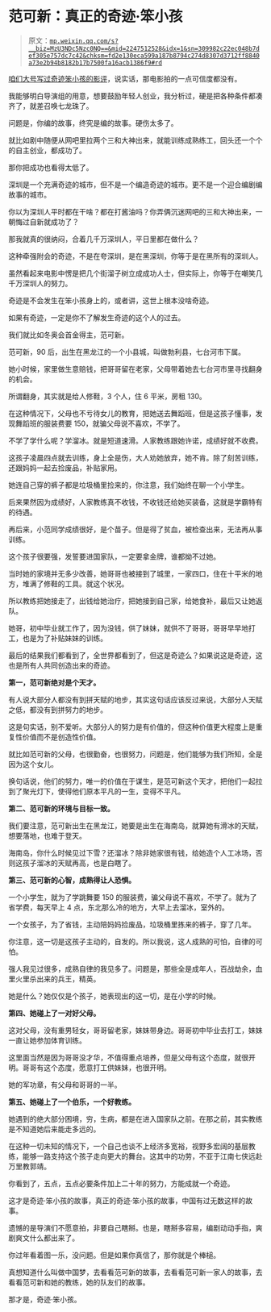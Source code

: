 # 范可新：真正的奇迹·笨小孩

> 原文：[`mp.weixin.qq.com/s?__biz=MzU3NDc5Nzc0NQ==&mid=2247512528&idx=1&sn=309982c22ec048b7def305e757dc7c42&chksm=fd2e130eca599a187b8794c274d8307d3712ff8840a73e2b94b8182b17b7500fa16acb1386f9#rd`](http://mp.weixin.qq.com/s?__biz=MzU3NDc5Nzc0NQ==&mid=2247512528&idx=1&sn=309982c22ec048b7def305e757dc7c42&chksm=fd2e130eca599a187b8794c274d8307d3712ff8840a73e2b94b8182b17b7500fa16acb1386f9#rd)

[咱们大号写过奇迹笨小孩的影评](http://mp.weixin.qq.com/s?__biz=MzU0MjYwNDU2Mw==&mid=2247503753&idx=1&sn=97856a9f71402bdc33f0e3f6ed2879c9&chksm=fb1aa3f5cc6d2ae30bbb9a09b1e56660b1963bfe2a70eb9e99064723cd260ea9ffecde97dcfc&scene=21#wechat_redirect)，说实话，那电影拍的一点可信度都没有。 

我能够明白导演组的用意，想要鼓励年轻人创业，我分析过，硬是把各种条件都凑齐了，就差召唤七龙珠了。 

问题是，你编的故事，终究是编的故事。硬伤太多了。

就比如剧中随便从网吧里拉两个三和大神出来，就能训练成熟练工，回头还一个个的自主创业，都成功了。 

那你把成功也看得太低了。

深圳是一个充满奇迹的城市，但不是一个编造奇迹的城市。更不是一个迎合编剧编故事的城市。 

你以为深圳人平时都在干啥？都在打酱油吗？你弄俩沉迷网吧的三和大神出来，一朝悔过自新就成功了？ 

那我就真的很纳闷，合着几千万深圳人，平日里都在做什么？

这种牵强附会的奇迹，不是在夸深圳，是在黑深圳，你等于是在黑所有的深圳人。 

虽然看起来电影中愣是把几个街溜子树立成成功人士，但实际上，你等于在嘲笑几千万深圳人的努力。 

奇迹是不会发生在笨小孩身上的，或者讲，这世上根本没啥奇迹。 

如果有奇迹，一定是你不了解发生奇迹的这个人的过去。 

我们就比如冬奥会首金得主，范可新。 

范可新，90 后，出生在黑龙江的一个小县城，叫做勃利县，七台河市下属。

她小时候，家里做生意赔钱，把哥哥留在老家，父母带着她去七台河市里寻找翻身的机会。 

所谓翻身，其实就是给人修鞋，3 个人，住 6 平米，房租 130。 

在这种情况下，父母也不亏待女儿的教育，把她送去舞蹈班，但是这孩子懂事，发现舞蹈班的服装费要 150，就骗父母说不喜欢，不学了。

不学了学什么呢？学溜冰。就是短道速滑。人家教练跟她许诺，成绩好就不收费。

这孩子凌晨四点就去训练，身上全是伤，大人劝她放弃，她不肯。除了刻苦训练，还跟妈妈一起去捡废品，补贴家用。 

她连自己穿的裤子都是垃圾桶里捡来的，你注意，我们始终在聊一个小学生。 

后来果然因为成绩好，人家教练真不收钱，不收钱还给她买装备，这就是学霸特有的待遇。 

再后来，小范同学成绩很好，是个苗子。但是得了贫血，被检查出来，无法再从事训练。 

这个孩子很要强，发誓要进国家队，一定要拿金牌，谁都拗不过她。 

当时她的家境并无多少改善，她哥哥也被接到了城里，一家四口，住在十平米的地方，堆满了修鞋的工具。就这个状况。

所以教练把她接走了，出钱给她治疗，把她接到自己家，给她食补，最后又让她返队。

她哥，初中毕业就工作了，因为没钱，供了妹妹，就供不了哥哥，哥哥早早地打工，也是为了补贴妹妹的训练。 

最后的结果我们都看到了，全世界都看到了，但这是奇迹么？如果说这是奇迹，这也是所有人共同创造出来的奇迹。 

**第一，范可新绝对是个天才。** 

有人说大部分人都没有到拼天赋的地步，其实这句话应该反过来说，大部分人天赋之低，都没有到拼努力的地步。

这是句实话，别不爱听。大部分人的努力是有价值的，但这种价值更大程度上是重复性价值而不是创造性价值。 

就比如范可新的父母，也很勤奋，也很努力，问题是，他们能够为我们所知，全是因为这个女儿。

换句话说，他们的努力，唯一的价值在于谋生，是范可新这个天才，把他们一起拉到了聚光灯下，使得他们原本平凡的一生，变得不平凡。

**第二、范可新的环境与目标一致。**

我们要注意，范可新出生在黑龙江，她要是出生在海南岛，就算她有滑冰的天赋，想要落地，也难于登天。

海南岛，你什么时候见过下雪？还溜冰？除非她家很有钱，给她造个人工冰场，否则这孩子溜冰的天赋再高，也是白瞎了。

**第三、范可新的心智，成熟得让人恐惧。**

一个小学生，就为了学跳舞要 150 的服装费，骗父母说不喜欢，不学了。就为了省学费，每天早上 4 点，东北那么冷的地方，大早上去溜冰，室外的。 

一个女孩子，为了省钱，主动陪妈妈捡废品，垃圾桶里拣来的裤子，穿了几年。

你注意，这一切是这孩子主动的，自发的。所以我说，这人成熟的可怕，自律的可怕。

强人我见过很多，成熟自律的我见多了。问题是，那些全是成年人，百战劫余，血里火里杀出来的兵王，精英。

她是什么？她仅仅是个孩子，她表现出的这一切，是在小学的时候。

**第四、她碰上了一对好父母。** 

这对父母，没有重男轻女，哥哥留老家，妹妹带身边。哥哥初中毕业去打工，妹妹一直让她参加体育训练。

这里面当然是因为哥哥没才华，不值得重点培养，但是父母有这个态度，就很开明。哥哥有这个态度，愿意打工供妹妹，也很开明。 

她的军功章，有父母和哥哥的一半。 

**第五、她碰上了一个伯乐，一个好教练。**

她遇到的绝大部分困境，穷，生病，都是在进入国家队之前。在那之前，其实教练是不知道她后来能走多远的。

在这种一切未知的情况下，一个自己也谈不上经济多宽裕，视野多宏阔的基层教练，能够一路支持这个孩子走向更大的舞台。这其中的功劳，不亚于江南七侠远赴万里教郭靖。

你看到了，五点，五点必要条件加上二十年的努力，方能成就一个奇迹。 

这才是奇迹·笨小孩的故事，真正的奇迹·笨小孩的故事，中国有过无数这样的故事。 

遗憾的是导演们不愿意拍，非要自己瞎掰。也是，瞎掰多容易，编剧动动手指，爽剧爽文什么都出来了。 

你过年看着图一乐，没问题。但是如果你真信了，那你就是个棒槌。 

真想知道什么叫做中国梦，去看看范可新的故事，去看看范可新一家人的故事，去看看范可新和她的教练，她的队友们的故事。 

那才是，奇迹·笨小孩。